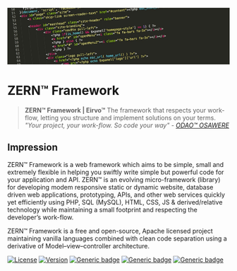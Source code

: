 [<img src="_o/www/zern-code.png"/>](https://eirvo.org/zern/)

# ZERN™ Framework

> **ZERN™ Framework | Eirvo™**
> The framework that respects your work-flow, letting you structure and implement solutions on your terms.
> *"Your project, your work-flow. So code your way" - <cite>[ODAO™ OSAWERE](https://www.osawere.com)</cite>*



## Impression

ZERN™ Framework is a web framework which aims to be simple, small and extremely flexible in helping you swiftly write simple but powerful code for your application and API. ZERN™ is an evolving micro-framework (library) for developing modem responsive static or dynamic website, database driven web applications, prototyping, APIs, and other web services quickly yet efficiently using PHP, SQL (MySQL), HTML, CSS, JS & derived/relative technology while maintaining a small footprint and respecting the developer’s work-flow.

ZERN™ Framework is a free and open-source, Apache licensed project maintaining vanilla languages combined with clean code separation using a derivative of Model–view–controller architecture.

[![License](https://img.shields.io/badge/License-Apache%202.0-red.svg)](https://github.com/eirvo/zern/blob/master/LICENSE)
[![Version](https://img.shields.io/badge/Version-Alpha-blue.svg)](https://github.com/eirvo/zern/releases/latest)
[![Generic badge](https://img.shields.io/badge/Creator-ODAO™%20OSAWERE-green.svg)](https://www.osawere.com/)
[![Generic badge](https://img.shields.io/badge/Wiki-Read-1abc9c.svg)](https://github.com/eirvo/zern/wiki)
[![Generic badge](https://img.shields.io/badge/Support-allo@eirvo.com-yellow.svg)](https://www.eirvo.com/support)